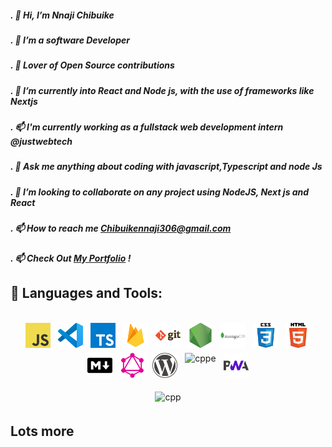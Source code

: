 ##### . 👋 Hi, I’m Nnaji Chibuike
##### . 👀 I’m a  software Developer
##### . 👀 Lover of Open Source contributions
##### . 🌱 I’m currently into React and Node js, with the use of frameworks like Nextjs
##### . 📫 I'm currently working as a fullstack web development intern @justwebtech
##### . 🌱 Ask me anything about coding with javascript,Typescript and node Js
##### . 💞️ I’m looking to collaborate on any project using NodeJS, Next js and React
##### . 📫 How to reach me Chibuikennaji306@gmail.com
##### . 📫  Check Out [My Portfolio](https://chinnaji.vercel.app) !



## 🧰 Languages and Tools:
<div style="display:flex;justify-content:center;align-items:center;">
  <p align="center">
<img src="https://raw.githubusercontent.com/github/explore/80688e429a7d4ef2fca1e82350fe8e3517d3494d/topics/javascript/javascript.png" alt="Javascript" height="40" style="vertical-align:top; margin:4px">
<img src="https://raw.githubusercontent.com/github/explore/80688e429a7d4ef2fca1e82350fe8e3517d3494d/topics/visual-studio-code/visual-studio-code.png" alt="VS Code" height="40" style="vertical-align:top; margin:4px">
  <img src="https://raw.githubusercontent.com/github/explore/80688e429a7d4ef2fca1e82350fe8e3517d3494d/topics/typescript/typescript.png" alt="VS Code" height="40" style="vertical-align:top; margin:4px">

  <img src="https://raw.githubusercontent.com/github/explore/80688e429a7d4ef2fca1e82350fe8e3517d3494d/topics/firebase/firebase.png" alt="VS Code" height="40" style="vertical-align:top; margin:4px">
  <img src="https://raw.githubusercontent.com/github/explore/80688e429a7d4ef2fca1e82350fe8e3517d3494d/topics/git/git.png" alt="VS Code" height="40" style="vertical-align:top; margin:4px">
  <img src="https://raw.githubusercontent.com/github/explore/80688e429a7d4ef2fca1e82350fe8e3517d3494d/topics/nodejs/nodejs.png" alt="VS Code" height="40" style="vertical-align:top; margin:4px">

  <img src="https://raw.githubusercontent.com/github/explore/80688e429a7d4ef2fca1e82350fe8e3517d3494d/topics/mongodb/mongodb.png" alt="VS Code" height="40" style="vertical-align:top; margin:4px">

<img src="https://raw.githubusercontent.com/github/explore/80688e429a7d4ef2fca1e82350fe8e3517d3494d/topics/css/css.png" alt="cpp" height="40" style="vertical-align:top; margin: 4px">
    <img src="https://raw.githubusercontent.com/github/explore/80688e429a7d4ef2fca1e82350fe8e3517d3494d/topics/html/html.png" alt="cpp" height="40"
style="vertical-align:top; margin: 4px">
      <img src="https://raw.githubusercontent.com/github/explore/80688e429a7d4ef2fca1e82350fe8e3517d3494d/topics/markdown/markdown.png" alt="cpp" height="40"
style="vertical-align:top; margin: 4px">

   <img src="https://raw.githubusercontent.com/github/explore/80688e429a7d4ef2fca1e82350fe8e3517d3494d/topics/graphql/graphql.png" alt="cppe" height="40" style="vertical-align:top; margin: 4px">
  
  <img src="https://raw.githubusercontent.com/github/explore/80688e429a7d4ef2fca1e82350fe8e3517d3494d/topics/wordpress/wordpress.png" alt="cppe" height="40" style="vertical-align:top; margin: 4px">
  <img src="https://cdn.freebiesupply.com/logos/large/2x/figma-1-logo-png-transparent.png" alt="cppe" height="40" style="vertical-align:top; margin: 4px">
  <img src="https://raw.githubusercontent.com/github/explore/80688e429a7d4ef2fca1e82350fe8e3517d3494d/topics/pwa/pwa.png" alt="cppe" height="40" style="vertical-align:top; margin: 4px">
  
  </div>

  <!-- lets code gif -->
<div align="center">  <img src="https://i.giphy.com/media/hqU2KkjW5bE2v2Z7Q2/giphy.webp" alt="cpp" height="200" style="vertical-align:top; margin: 4px"></div>
  

</p>

## Lots more


